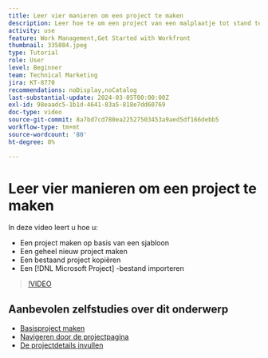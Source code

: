 ```yaml
---
title: Leer vier manieren om een project te maken
description: Leer hoe te om een project van een malplaatje tot stand te brengen, een project van kras tot stand te brengen, een bestaand project te kopiëren, of a  [!DNL Microsoft Project]  dossier in te voeren.
activity: use
feature: Work Management,Get Started with Workfront
thumbnail: 335084.jpeg
type: Tutorial
role: User
level: Beginner
team: Technical Marketing
jira: KT-8770
recommendations: noDisplay,noCatalog
last-substantial-update: 2024-03-05T00:00:00Z
exl-id: 98eaadc5-1b1d-4641-83a5-818e7dd60769
doc-type: video
source-git-commit: 8a7bd7cd780ea22527503453a9aed5df166debb5
workflow-type: tm+mt
source-wordcount: '80'
ht-degree: 0%

---
```


# Leer vier manieren om een project te maken

In deze video leert u hoe u:

* Een project maken op basis van een sjabloon
* Een geheel nieuw project maken
* Een bestaand project kopiëren
* Een [!DNL Microsoft Project] -bestand importeren

>[!VIDEO](https://video.tv.adobe.com/v/335084/?quality=12&learn=on&enablevpops)

## Aanbevolen zelfstudies over dit onderwerp

* [Basisproject maken](/help/manage-work/projects/understand-basic-project-creation.md)
* [Navigeren door de projectpagina](/help/manage-work/projects/navigate-the-project-page.md)
* [De projectdetails invullen](/help/manage-work/projects/fill-in-the-project-details.md)

